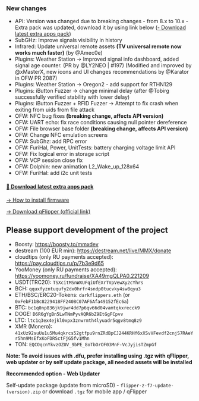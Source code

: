 ### New changes
* API: Version was changed due to breaking changes - from 8.x to 10.x - Extra pack was updated, download it by using link below ([- Download latest extra apps pack](https://download-directory.github.io/?url=https://github.com/xMasterX/unleashed-extra-pack/tree/main/apps))
* SubGHz: Improve signals visibility in history
* Infrared: Update universal remote assets **(TV universal remote now works much faster)** (by @Amec0e)
* Plugins: Weather Station -> Improved signal info dashboard, added signal age counter. (PR by @LY2NEO | #197) (Modified and improved by @xMasterX, new icons and UI changes recommendations by @Karator in OFW PR 2087)
* Plugins: Weather Station -> Oregon2 - add support for RTHN129
* Plugins: iButton Fuzzer -> change minimal delay (after @Tobirg successfully verified stability with lower delay)
* Plugins: iButton Fuzzer + RFID Fuzzer -> Attempt to fix crash when exiting from uids from file attack
* OFW: NFC bug fixes **(breaking change, affects API version)**
* OFW: UART echo: fix race conditions causing null pointer dereference
* OFW: File browser base folder **(breaking change, affects API version)**
* OFW: Change NFC emulation screens
* OFW: SubGhz: add RPC error
* OFW: FuriHal, Power, UnitTests: battery charging voltage limit API 
* OFW: Fix logical error in storage script 
* OFW: VCP session close fix
* OFW: Dolphin: new animation L2_Wake_up_128x64 
* OFW: FuriHal: add i2c unit tests

#### [🎲 Download latest extra apps pack](https://download-directory.github.io/?url=https://github.com/xMasterX/unleashed-extra-pack/tree/main/apps)

[-> How to install firmware](https://github.com/DarkFlippers/unleashed-firmware/blob/dev/documentation/HowToInstall.md)

[-> Download qFlipper (official link)](https://flipperzero.one/update)

## Please support development of the project
* Boosty: https://boosty.to/mmxdev
* destream (100 EUR min): https://destream.net/live/MMX/donate
* cloudtips (only RU payments accepted): https://pay.cloudtips.ru/p/7b3e9d65
* YooMoney (only RU payments accepted): https://yoomoney.ru/fundraise/XA49mgQLPA0.221209
* USDT(TRC20): `TSXcitMSnWXUFqiUfEXrTVpVewXy2cYhrs`
* BCH: `qquxfyzntuqufy2dx0hrfr4sndp0tucvky4sw8qyu3`
* ETH/BSC/ERC20-Tokens: `darkflippers.eth` (or `0xFebF1bBc8229418FF2408C07AF6Afa49152fEc6a`)
* BTC: `bc1q0np836jk9jwr4dd7p6qv66d04vamtqkxrecck9`
* DOGE: `D6R6gYgBn5LwTNmPyvAQR6bZ9EtGgFCpvv`
* LTC: `ltc1q3ex4ejkl0xpx3znwrmth4lyuadr5qgv8tmq8z9`
* XMR (Monero): `41xUz92suUu1u5Mu4qkrcs52gtfpu9rnZRdBpCJ244KRHf6xXSvVFevdf2cnjS7RAeYr5hn9MsEfxKoFDRSctFjG5fv1Mhn`
* TON: `EQCOqcnYkvzOZUV_9bPE_8oTbOrOF03MnF-VcJyjisTZmpGf`

**Note: To avoid issues with .dfu, prefer installing using .tgz with qFlipper, web updater or by self update package, all needed assets will be installed**

**Recommended option - Web Updater**

Self-update package (update from microSD) - `flipper-z-f7-update-(version).zip` or download `.tgz` for mobile app / qFlipper


